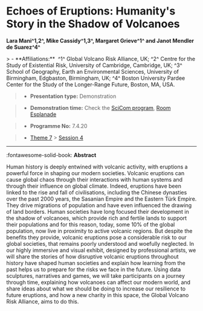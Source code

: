 # Echoes of Eruptions: Humanity's Story in the Shadow of Volcanoes

**Lara Mani^1,2\^, Mike Cassidy^1,3^, Margaret Grieve^1^ and Janot Mendler de Suarez^4^**

<!-- more -->> - **Affiliations:**  ^1^ Global Volcano Risk Alliance, UK; ^2^ Centre for the Study of Existential Risk, University of Cambridge, Cambridge, UK; ^3^ School of Geography, Earth an Environmental Sciences, University of Birmingham, Edgbaston, Birmingham, UK; ^4^ Boston University Pardee Center for the Study of the Longer-Range Future, Boston, MA, USA. 

> - **Presentation type:** Demonstration

> - **Demonstration time:** Check the [SciCom program](../social/demonstrations.md), [Room Esplanade](../maps_venue.md#__tabbed_1_1)

> - **Programme No:** 7.4.20

> - [Theme 7](../theme7.md) > [Session 4](../sessions/session-7-4.md)

--- 

:fontawesome-solid-book: **Abstract**

Human history is deeply entwined with volcanic activity, with eruptions a powerful force in shaping our modern societies. Volcanic eruptions can cause global chaos through their interactions with human systems and through their influence on global climate. Indeed, eruptions have been linked to the rise and fall of civilisations, including the Chinese dynasties over the past 2000 years, the Sasanian Empire and the Eastern Türk Empire. They drive migrations of population and have even influenced the drawing of land borders. Human societies have long focused their development in the shadow of volcanoes, which provide rich and fertile lands to support their populations and for this reason, today, some 10% of the global population, now live in proximity to active volcanic regions. But despite the benefits they provide, volcanic eruptions pose a considerable risk to our global societies, that remains poorly understood and woefully neglected.
In our highly immersive and visual exhibit, designed by professional artists, we will share the stories of how disruptive volcanic eruptions throughout history have shaped human societies and explain how learning from the past helps us to prepare for the risks we face in the future. Using data sculptures, narratives and games, we will take participants on a journey through time, explaining how volcanoes can affect our modern world, and share ideas about what we should be doing to increase our resilience to future eruptions, and how a new charity in this space, the Global Volcano Risk Alliance, aims to do this.

